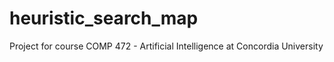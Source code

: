 # heuristic_search_map
Project for course COMP 472 - Artificial Intelligence at Concordia University
